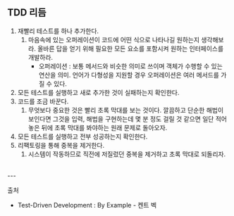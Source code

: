 ## TDD 리듬
1. 재빨리 테스트를 하나 추가한다.
   1. 마음속에 있는 오퍼레이션이 코드에 어떤 식으로 나타나길 원하는지 생각해보라. 올바른 답을 얻기 위해 필요한 모든 요소를 포함시켜 원하는 인터페이스를 개발하라.
        - 오퍼레이션 : 보통 메서드와 비슷한 의미로 쓰이며 객체가 수행할 수 있는 연산을 의미. 언어가 다형성을 지원할 경우 오퍼레이션은 여러 메서드를 가질 수 있다.
2. 모든 테스트를 실행하고 새로 추가한 것이 실패하는지 확인한다.
3. 코드를 조금 바꾼다.
   1. 무엇보다 중요한 것은 빨리 초록 막대를 보는 것이다. 깔끔하고 단순한 해법이 보인다면 그것을 입력, 해법을 구현하는데 몇 분 정도 걸릴 것 같으면 일단 적어 놓은 뒤에 초록 막대를 봐야하는 원래 문제로 돌아오자.
4. 모든 테스트를 실행하고 전부 성공하는지 확인한다.
5. 리팩토링을 통해 중복을 제거한다.
   1. 시스템이 작동하므로 직전에 저질렀던 중복을 제거하고 초록 막대로 되돌리자.

<br/>
---
<br/>

출처
- Test-Driven Development : By Example - 켄트 벡